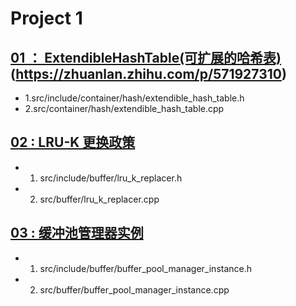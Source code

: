 # Project 1 
## [01 ： ExtendibleHashTable(可扩展的哈希表)](https://www.geeksforgeeks.org/extendible-hashing-dynamic-approach-to-dbms/)(https://zhuanlan.zhihu.com/p/571927310)
- 1.src/include/container/hash/extendible_hash_table.h
- 2.src/container/hash/extendible_hash_table.cpp

## [02 : LRU-K 更换政策 ](https://tonixwd.github.io/2024/02/12/CMU15445/proj1/)

- 1. src/include/buffer/lru_k_replacer.h 
- 2. src/buffer/lru_k_replacer.cpp


## [03 : 缓冲池管理器实例 ](https://tonixwd.github.io/2024/02/12/CMU15445/proj1/)

- 1. src/include/buffer/buffer_pool_manager_instance.h
- 2. src/buffer/buffer_pool_manager_instance.cpp



